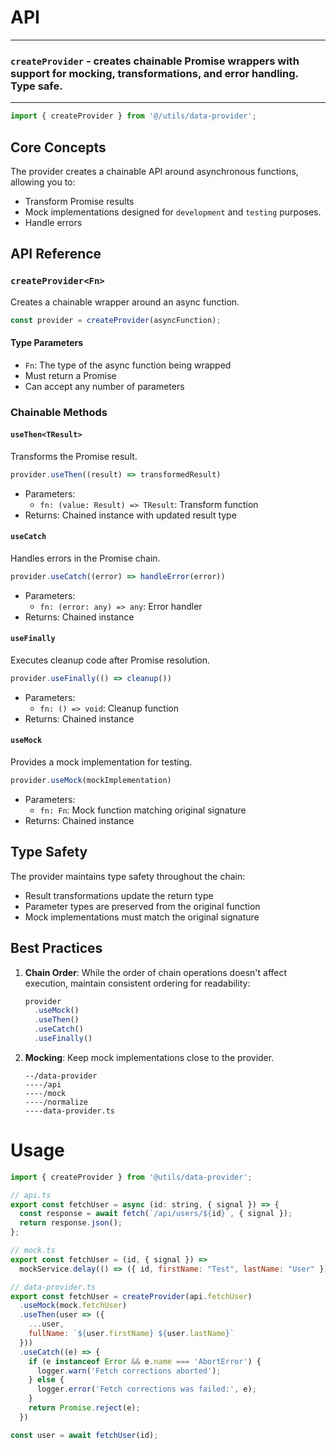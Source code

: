  
# API
------
### `createProvider` - creates chainable Promise wrappers with support for mocking, transformations, and error handling. Type safe.
------
```typescript
import { createProvider } from '@/utils/data-provider';
```

## Core Concepts

The provider creates a chainable API around asynchronous functions, allowing you to:
- Transform Promise results
- Mock implementations designed for `development` and `testing` purposes.
- Handle errors

## API Reference

### `createProvider<Fn>`

Creates a chainable wrapper around an async function.

```typescript
const provider = createProvider(asyncFunction);
```

#### Type Parameters
  - `Fn`: The type of the async function being wrapped
  - Must return a Promise
  - Can accept any number of parameters

### Chainable Methods

#### `useThen<TResult>`
Transforms the Promise result.

```typescript
provider.useThen((result) => transformedResult)
```

- Parameters:
  - `fn: (value: Result) => TResult`: Transform function
- Returns: Chained instance with updated result type

#### `useCatch`
Handles errors in the Promise chain.

```typescript
provider.useCatch((error) => handleError(error))
```

- Parameters:
  - `fn: (error: any) => any`: Error handler
- Returns: Chained instance

#### `useFinally`
Executes cleanup code after Promise resolution.

```typescript
provider.useFinally(() => cleanup())
```

- Parameters:
  - `fn: () => void`: Cleanup function
- Returns: Chained instance

#### `useMock`
Provides a mock implementation for testing.

```typescript
provider.useMock(mockImplementation)
```

- Parameters:
  - `fn: Fn`: Mock function matching original signature
- Returns: Chained instance

## Type Safety

The provider maintains type safety throughout the chain:
- Result transformations update the return type
- Parameter types are preserved from the original function
- Mock implementations must match the original signature

## Best Practices

1. **Chain Order**: While the order of chain operations doesn't affect execution, maintain consistent ordering for readability:
   ```typescript
   provider
     .useMock()
     .useThen()
     .useCatch()
     .useFinally()
   ```

3. **Mocking**: Keep mock implementations close to the provider.

    ```text
    --/data-provider
    ----/api
    ----/mock
    ----/normalize
    ----data-provider.ts
    ```


# Usage

```javascript
import { createProvider } from '@utils/data-provider';

// api.ts
export const fetchUser = async (id: string, { signal }) => {
  const response = await fetch(`/api/users/${id}`, { signal });
  return response.json();
};

// mock.ts
export const fetchUser = (id, { signal }) =>
  mockService.delay(() => ({ id, firstName: "Test", lastName: "User" }), { signal })

// data-provider.ts
export const fetchUser = createProvider(api.fetchUser)
  .useMock(mock.fetchUser)
  .useThen(user => ({
    ...user,
    fullName: `${user.firstName} ${user.lastName}`
  }))
  .useCatch((e) => {
    if (e instanceof Error && e.name === 'AbortError') {
      logger.warn('Fetch corrections aborted');
    } else {
      logger.error('Fetch corrections was failed:', e);
    }
    return Promise.reject(e);
  })

const user = await fetchUser(id);
```